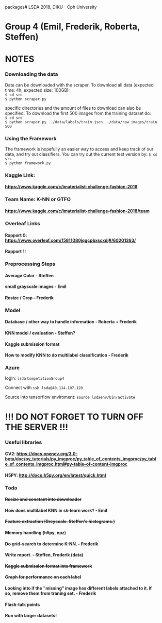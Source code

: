 packages# LSDA
2018, DIKU - Cph University

# Group 4 (Emil, Frederik, Roberta, Steffen)

# NOTES

### Downloading the data
Data can be downloaded with the scraper. To download all data (expected time: 4h, expected size: 100GB):  
`$ cd src`  
`$ python scraper.py`  
  
specific directories and the amount of files to download can also be specified. To download the first 500 images from the training dataset do:  
`$ cd src`  
`$ python scraper.py ../data/labels/train.json ../data/raw_images/train 500`

### Using the Framework
The framework is hopefully an easier way to access and keep track of our data, and try out classifiers. You can try out the current test version by:
`$ cd src`  
`$ python framework.py`  


### Kaggle Link:
#### https://www.kaggle.com/c/imaterialist-challenge-fashion-2018

### Team Name: K-NN or GTFO
#### https://www.kaggle.com/c/imaterialist-challenge-fashion-2018/team

### Overleaf Links
#### Rapport 0: https://www.overleaf.com/15811080jqgcpbxscxdj#/60201263/
#### Rapport 1: 

### Preprocessing Steps
#### Average Color - Steffen
#### small grayscale images  - Emil
#### Resize / Crop - Frederik

### Model
#### Database / other way to handle information - Roberta + Frederik
#### KNN model / evaluation - Steffen?
#### Kaggle submission format
#### How to modify KNN to do multilabel classification - Frederik

### Azure
login:
`lsda`
`CompetitionGroup4`

Connect with 
`ssh lsda@40.114.107.120`

Source into tensorflow enviroment:
`source lsdaenv/bin/activate`

# !!! DO NOT FORGET TO TURN OFF THE SERVER !!!

### Useful libraries
#### CV2: https://docs.opencv.org/3.0-beta/doc/py_tutorials/py_imgproc/py_table_of_contents_imgproc/py_table_of_contents_imgproc.html#py-table-of-content-imgproc
#### H5PY: http://docs.h5py.org/en/latest/quick.html


### Todo
#### ~~Resize and constant into downloader~~
#### How does multilabel KNN in sk-learn work? - Emil
#### ~~Feature extraction (Greyscale. Steffen's histograms.)~~
#### Memory handling (h5py, npz)
#### Do grid-search to determine K-NN. - Frederik
#### Write report. - Steffen, Frederik (data)
#### ~~Kaggle submission format into framework~~
#### ~~Graph for performance on each label~~
#### Looking into if the "missing" image has different labels attached to it. If so, remove them from traning set. - Frederik
#### Flash-talk points
#### Run with larger datasets!

